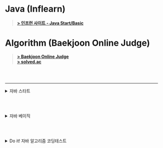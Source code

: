 # Java (Inflearn)
> [**> 인프런 사이트 - Java Start/Basic**](https://www.inflearn.com/)

# Algorithm (Baekjoon Online Judge)
> [**> Baekjoon Online Judge**](https://www.acmicpc.net/)  
> [**> solved.ac**](https://solved.ac/)
 
<br><br>

---

<details>
<summary>자바 스타트</summary>

> 2025.05.29
## Section 0. 강의 소개와 자료
- [x] 1.강의 소개
- [x] 2.수업 자료
- [x] 3.강의 소스 코드

## Section 1. Hello World
- [x] 4.개발 환경 설정
- [x] 5.다운로드 소스 코드 실행 방법
  - 예제: [Main.java](java_start/Main.java) 
- [x] 6.자바 프로그램 실행
  - 예제: [HelloJava.java](java_start/HelloJava.java)
  - 예제: [HelloJava2.java](java_start/HelloJava2.java)
- [x] 7.주석(comment)
  - 예제: [CommentJava](java_start/CommentJava.java)
- [x] 8.자바란?
  - 자바 표준 스펙 (설계도 = 문서)
  - 참고 문서: [어떤 JDK 버전을 사용해야할까요?](https://whichjdk.com/ko)
  - 컴파일과 실행
    - 컴파일러 (javac 프로그램 사용: ```.java → .class```
    - 실행 (java 프로그램 사용: JVM 실행)
  - IDE와 자바 (인텔리제이: ```.java → .class → 실행``` 전 과정을 자동으로 해줌)
  - 자바와 운영체제 독립성 (모든 OS에서 실행 가능)

<br><br>

> 2025.06.03
## Section 2. 변수
- [x] 9.변수 시작
  - 예제: [Var1.java](java_start/variable/Var1.java)
  - 예제: [Var2.java](java_start/variable/Var2.java)
- [x] 10.변수 값 변경
  - 예제: [Var3.java](java_start/variable/Var3.java)
- [x] 11.변수 선언과 초기화
  - 예제: [Var4.java](java_start/variable/Var4.java)
  - 예제: [Var5.java](java_start/variable/Var5.java)
  - 예제: [Var6.java](java_start/variable/Var6.java) 주석 해제 필요
- [x] 12.변수 타입1
  - 예제: [Var7.java](java_start/variable/Var7.java)
- [x] 13.변수 타입2
  - 예제: [Var8.java](java_start/variable/Var8.java)
- [x] 14.변수 명명 규칙
- [x] 15.문제와 풀이
  - 예제: [VarEx1Question.java](java_start/variable/ex/VarEx1Question.java)
  - 예제: [VarEx2.java](java_start/variable/ex/VarEx2.java)
  - 예제: [VarEx3.java](java_start/variable/ex/VarEx3.java)
- [x] 16.정리

## Section 3. 연산자
- [x] 17.산술 연산자
  - 예제: [Operator1.java](java_start/operator/Operator1.java)
- [x] 18.문자열 더하기
  - 예제: [Operator2.java](java_start/operator/Operator2.java)
- [x] 19.연산자 우선순위
  - 예제: [Operator3.java](java_start/operator/Operator3.java)
  - 예제: [Operator4.java](java_start/operator/Operator4.java)
- [x] 20.증감 연산자
  - 예제: [OperatorAdd1.java](java_start/operator/OperatorAdd1.java)
  - 예제: [OperatorAdd2.java](java_start/operator/OperatorAdd2.java)
- [x] 21.비교 연산자
  - 예제: [Comp1.java](java_start/operator/Comp1.java)
  - 예제: [Comp2.java](java_start/operator/Comp2.java)
- [x] 22.논리 연산자
  - 예제: [Logical1.java](java_start/operator/Logical1.java)
  - 예제: [Logical2.java](java_start/operator/Logical2.java)
- [x] 23.대입 연산자
  - 예제: [Assign1.java](java_start/operator/Assign1.java)
- [x] 24.문제와 풀이
  - 예제: [OperationEx1.java](java_start/operator/ex/OperationEx1.java)
  - 예제: [OperationEx2.java](java_start/operator/ex/OperationEx2.java)
  - 예제: [OperationEx3.java](java_start/operator/ex/OperationEx3.java)
- [x] 25.정리

<br><br>

> 2025.06.04
## Section 4. 조건문
- [x] 26.if문1 - if, else
  - 예제: [If1.java](java_start/cond/If1.java)
  - 예제: [If2.java](java_start/cond/If2.java)
- [x] 27.if문2 - else if
  - 예제: [If3.java](java_start/cond/If3.java)
  - 예제: [If4.java](java_start/cond/If4.java)
- [x] 28.if문3 - if문과 else if문
  - 예제: [If5.java](java_start/cond/If5.java)
  - 예제: [If6.java](java_start/cond/If6.java)
- [x] 29.switch문
  - 예제: [Switch1.java](java_start/cond/Switch1.java)
  - 예제: [Switch2.java](java_start/cond/Switch2.java)
  - 예제: [Switch3.java](java_start/cond/Switch3.java)
  - 예제: [Switch4.java](java_start/cond/Switch4.java)
- [x] 30.삼항 연산자
  - 예제: [CondOp1.java](java_start/cond/CondOp1.java)
  - 예제: [CondOp2.java](java_start/cond/CondOp2.java)
- [x] 31.문제와 풀이1
  - 예제: [ScoreEx.java](java_start/cond/ex/ScoreEx.java)
  - 예제: [DistanceEx.java](java_start/cond/ex/DistanceEx.java)
  - 예제: [ExchangeRateEx.java](java_start/cond/ex/ExchangeRateEx.java)
- [x] 32.문제와 풀이2
  - 예제: [MovieRateEx.java](java_start/cond/ex/MovieRateEx.java)
  - 예제: [GradeSwitchEx.java](java_start/cond/ex/GradeSwitchEx.java)
  - 예제: [CondOpEx.java](java_start/cond/ex/CondOpEx.java)
  - 예제: [EvenOddEx.java](java_start/cond/ex/EvenOddEx.java)
- [x] 33.정리

## Section 5. 반복문
- [x] 34.반복문 시작
  - 예제: [While1_1.java](java_start/loop/While1_1.java)
- [x] 35.while문1
  - 예제: [While1_2.java](java_start/loop/While1_2.java)
- [x] 36.while문2
  - 예제: [While2_1.java](java_start/loop/While2_1.java)
  - 예제: [While2_2.java](java_start/loop/While2_2.java)
  - 예제: [While2_3.java](java_start/loop/While2_3.java)
- [x] 37.do-while문
  - 예제: [DoWhile1.java](java_start/loop/DoWhile1.java)
  - 예제: [DoWhile2.java](java_start/loop/DoWhile2.java)
- [x] 38.break, continue
  - 예제: [Break1.java](java_start/loop/Break1.java)
  - 예제: [Continue1.java](java_start/loop/Continue1.java)
- [x] 39.for문1
  - 예제: [For1.java](java_start/loop/For1.java)
  - 예제: [For2.java](java_start/loop/For2.java)
- [x] 40.for문2
  - 예제: [Break2.java](java_start/loop/Break2.java)
  - 예제: [Break3.java](java_start/loop/Break3.java)
- [x] 41.중첩 반복문
  - 예제: [Nested1.java](java_start/loop/Nested1.java)
- [x] 42.문제와 풀이1
  - 예제: [WhileEx1.java](java_start/loop/ex/WhileEx1.java)
  - 예제: [ForEx1.java](java_start/loop/ex/ForEx1.java)
  - 예제: [WhileEx2.java](java_start/loop/ex/WhileEx2.java)
  - 예제: [ForEx2.java](java_start/loop/ex/ForEx2.java)
  - 예제: [WhileEx3.java](java_start/loop/ex/WhileEx3.java)
  - 예제: [ForEx3.java](java_start/loop/ex/ForEx3.java)
- [x] 43.문제와 풀이2
  - 예제: [NestedEx1.java](java_start/loop/ex/NestedEx1.java)
  - 예제: [NestedEx2.java](java_start/loop/ex/NestedEx2.java)
- [x] 44.정리

<br><br>

> 2025.06.05
## Section 6. 스코프, 형변환
- [x] 45.스코프1 - 지역 변수와 스코프
    - 예제: [Scope1.java](java_start/scope/Scope1.java)
    - 예제: [Scope2.java](java_start/scope/Scope2.java)
- [x] 46.스코프2 - 스코프 존재 이유
    - 예제: [Scope3_1.java](java_start/scope/Scope3_1.java)
    - 예제: [Scope3_2.java](java_start/scope/Scope3_2.java)
- [x] 47.형변환1 - 자동 형변환
  - 예제: [Casting1.java](java_start/casting/Casting1.java)
- [x] 48.형변환2 - 명시적 형변환
  - 예제: [Casting2.java](java_start/casting/Casting2.java)
  - 예제: [Casting3.java](java_start/casting/Casting3.java)
- [x] 49.계산과 형변환
  - 예제: [Casting4.java](java_start/casting/Casting4.java)
- [x] 50.정리

<br><br>

> 2025.06.06
## Section 7. 훈련
- [x] 51.Scanner 학습
  - 예제: [Scanner1.java](java_start/scanner/Scanner1.java)
- [x] 52.Scanner - 기본 예제
  - 예제: [Scanner2.java](java_start/scanner/Scanner2.java)
  - 예제: [Scanner3.java](java_start/scanner/Scanner3.java)
- [x] 53.Scanner - 반복 예제
  - 예제: [ScannerWhile1.java](java_start/scanner/ScannerWhile1.java)
  - 예제: [ScannerWhile2.java](java_start/scanner/ScannerWhile2.java)
  - 예제: [ScannerWhile3.java](java_start/scanner/ScannerWhile3.java)
- [x] 54.문제와 풀이1
  - 예제: [ScannerEx1.java](java_start/scanner/ex/ScannerEx1.java)
  - 예제: [ScannerEx2.java](java_start/scanner/ex/ScannerEx2.java)
  - 예제: [ScannerEx3.java](java_start/scanner/ex/ScannerEx3.java)
  - 예제: [ScannerEx4.java](java_start/scanner/ex/ScannerEx4.java)
- [x] 55.문제와 풀이2
  - 예제: [ChangeVarEx.java](java_start/scanner/ex/ChangeVarEx.java)
  - 예제: [ScannerEx5.java](java_start/scanner/ex/ScannerEx5.java)
- [x] 56.문제와 풀이3
  - 예제: [ScannerWhileEx1.java](java_start/scanner/ex/ScannerWhileEx1.java)
  - 예제: [ScannerWhileEx2.java](java_start/scanner/ex/ScannerWhileEx2.java)
  - 예제: [ScannerWhileEx3.java](java_start/scanner/ex/ScannerWhileEx3.java)
- [x] 57.문제와 풀이4
  - 예제: [ScannerWhileEx4.java](java_start/scanner/ex/ScannerWhileEx4.java)
- [x] 58.정리

<br><br>

> 2025.06.07
## Section 8. 배열
- [x] 59.배열 시작
  - 예제: [Array1.java](java_start/array/Array1.java)
- [x] 60.배열의 선언과 생성
  - 예제: [Array1Ref1.java](java_start/array/Array1Ref1.java)
- [x] 61.배열 사용
- [x] 62.배열 리펙토링
  - 예제: [Array1Ref2.java](java_start/array/Array1Ref2.java)
  - 예제: [Array1Ref3.java](java_start/array/Array1Ref3.java)
  - 예제: [Array1Ref4.java](java_start/array/Array1Ref4.java)
- [x] 63.2차원 배열 - 시작
  - 예제: [ArrayDi0.java](java_start/array/ArrayDi0.java)
- [x] 64.2차원 배열 - 리팩토링1
  - 예제: [ArrayDi1.java](java_start/array/ArrayDi1.java)
  - 예제: [ArrayDi2.java](java_start/array/ArrayDi2.java)
- [x] 65.2차원 배열 - 리팩토링2
  - 예제: [ArrayDi3.java](java_start/array/ArrayDi3.java)
  - 예제: [ArrayDi4.java](java_start/array/ArrayDi4.java)
- [x] 66.향상된 for문
  - 예제: [EnhancedFor1.java](java_start/array/EnhancedFor1.java)
- [x] 67.문제와 풀이1
  - 예제: [ArrayEx1.java](java_start/array/ex/ArrayEx1.java)
  - 예제: [ArrayEx2.java](java_start/array/ex/ArrayEx2.java)
  - 예제: [ArrayEx3.java](java_start/array/ex/ArrayEx3.java)
  - 예제: [ArrayEx4.java](java_start/array/ex/ArrayEx4.java)
  - 예제: [ArrayEx5.java](java_start/array/ex/ArrayEx5.java)
- [x] 68.문제와 풀이2
  - 예제: [ArrayEx6.java](java_start/array/ex/ArrayEx6.java)
  - 예제: [ArrayEx7.java](java_start/array/ex/ArrayEx7.java)
  - 예제: [ArrayEx8.java](java_start/array/ex/ArrayEx8.java)
- [x] 69.문제와 풀이3
  - 예제: [ProductAdminEX.java](java_start/array/ex/ProductAdminEX.java)
- [x] 70.정리

<br><br>

> 2025.06.08
## Section 9. 메서드
- [x] 71.메서드 시작
  - 예제: [Method1.java](java_start/method/Method1.java)
- [x] 72.메서드 사용
  - 예제: [Method1Ref.java](java_start/method/Method1Ref.java)
- [x] 73.메서드 정의
  - 예제: [Method2.java](java_start/method/Method2.java)
- [x] 74.반환 타입
  - 예제: [MethodReturn1.java](java_start/method/MethodReturn1.java)
  - 예제: [MethodReturn2.java](java_start/method/MethodReturn2.java)
- [x] 75.메서드 호출과 값 전달1
  - 예제: [MethodValue0.java](java_start/method/MethodValue0.java)
  - 예제: [MethodValue1.java](java_start/method/MethodValue1.java)
- [x] 76.메서드 호출과 값 전달2
  - 예제: [MethodValue2.java](java_start/method/MethodValue2.java)
  - 예제: [MethodValue3.java](java_start/method/MethodValue3.java)
- [x] 77.메서드와 형변환
  - 예제: [MethodCasting1.java](java_start/method/MethodCasting1.java)
  - 예제: [MethodCasting2.java](java_start/method/MethodCasting2.java)
- [x] 78.메서드 오버로딩
  - 예제: [Overloading1.java](java_start/overloading/Overloading1.java)
  - 예제: [Overloading2.java](java_start/overloading/Overloading2.java)
  - 예제: [Overloading3.java](java_start/overloading/Overloading3.java)
- [x] 79.문제와 풀이1
  - 예제: [MethodEx1Ref.java](java_start/method/ex/MethodEx1Ref.java)
  - 예제: [MethodEx2Ref.java](java_start/method/ex/MethodEx2Ref.java)
  - 예제: [MethodEx3Ref.java](java_start/method/ex/MethodEx3Ref.java)
- [x] 80.문제와 풀이2
  - 예제: [MethodEx4.java](java_start/method/ex/MethodEx4.java)
- [x] 81.정리

<br><br>

## Section 10. 다음으로
- [x] 82.다음으로

</details>

<br><br>

<details>
<summary>자바 베이직</summary>

> 2025.06.09
## Section 1. 강의 소개와 자료
- [x] 1.강의 소개
- [x] 2.수업 자료
- [x] 3.강의 소스 코드

## Section 2. 클래스와 데이터
- [x] 4.프로젝트 환경 구성
- [x] 5.클래스가 필요한 이유
  - 예제: [ClassStart1.java](java_basic/class1/ClassStart1.java)
  - 예제: [ClassStart2.java](java_basic/class1/ClassStart2.java)
- [x] 6.클래스 도입
  - 예제: [Student.java](java_basic/class1/Student.java)
  - 예제: [ClassStart3.java](java_basic/class1/ClassStart3.java)
- [x] 7.객체 사용
- [x] 8.클래스, 객체, 인스턴스 정리
- [x] 9.배열 도입 - 시작
  - 예제: [ClassStart4.java](java_basic/class1/ClassStart4.java)
- [x] 10.배열 도입 - 리펙토링
  - 예제: [ClassStart5.java](java_basic/class1/ClassStart5.java)
- [x] 11.문제와 풀이
  - 예제: [MovieReview.java](java_basic/class1/ex/MovieReview.java)
  - 예제: [MovieReviewMain.java](java_basic/class1/ex/MovieReviewMain.java)
  - 예제: [ProductOrder.java](java_basic/class1/ex/ProductOrder.java)
  - 예제: [ProductOrderMain.java](java_basic/class1/ex/ProductOrderMain.java)
- [x] 12.정리

## Section 3. 기본형과 참조형
- [x] 13.기본형 vs 참조형1 - 시작
- [x] 14.기본형 vs 참조형2 - 변수 대입
  - 예제: [VarChange1.java](java_basic/ref/VarChange1.java)
  - 예제: [Data.java](java_basic/ref/Data.java)
  - 예제: [VarChange2.java](java_basic/ref/VarChange2.java)
- [x] 15.기본형 vs 참조형3 - 메서드 호출
  - 예제: [MethodChange1.java](java_basic/ref/MethodChange1.java)
  - 예제: [MethodChange2.java](java_basic/ref/MethodChange2.java)
- [x] 16.참조형과 메서드 호출 - 활용
  - 예제: [Student.java](java_basic/ref/Student.java)
  - 예제: [Method1.java](java_basic/ref/Method1.java)
  - 예제: [Method2.java](java_basic/ref/Method2.java)
- [x] 17.변수와 초기화
  - 예제: [InitData.java](java_basic/ref/InitData.java)
  - 예제: [InitMain.java](java_basic/ref/InitMain.java)
- [x] 18.null
  - 예제: [NullMain1.java](java_basic/ref/NullMain1.java)
- [x] 19.NullPointerException
  - 예제: [NullMain2.java](java_basic/ref/NullMain2.java)
  - 예제: [BigData.java](java_basic/ref/BigData.java)
  - 예제: [NullMain3.java](java_basic/ref/NullMain3.java)
  - 예제: [NullMain4.java](java_basic/ref/NullMain4.java)
- [x] 20.문제와 풀이
  - 예제: [ProductOrder.java](java_basic/ref/ex/ProductOrder.java)
  - 예제: [ProductOrderMain2.java](java_basic/ref/ex/ProductOrderMain2.java)
  - 예제: [ProductOrderMain3.java](java_basic/ref/ex/ProductOrderMain3.java)
- [x] 21.정리

<br><br>

> 2025.06.10
## Section 4. 객체 지향 프로그래밍
- [x] 22.절차 지향 프로그래밍1 - 시작
  - 예제: [MusicPlayerMain1.java](java_basic/oop1/MusicPlayerMain1.java)
- [x] 23.절차 지향 프로그래밍2 - 데이터 묶음
  - 예제: [MusicPlayerData.java](java_basic/oop1/MusicPlayerData.java)
  - 예제: [MusicPlayerMain2.java](java_basic/oop1/MusicPlayerMain2.java)
- [x] 24.절차 지향 프로그래밍3 - 메서드 추출
  - 예제: [MusicPlayerMain3.java](java_basic/oop1/MusicPlayerMain3.java)
- [x] 25.클래스와 메서드
  - 예제: [ValueData.java](java_basic/oop1/ValueData.java)
  - 예제: [ValueDataMain.java](java_basic/oop1/ValueDataMain.java)
  - 예제: [ValueObject.java](java_basic/oop1/ValueObject.java)
  - 예제: [ValueObjectMain.java](java_basic/oop1/ValueObjectMain.java)
- [x] 26.객체 지향 프로그래밍
  - 예제: [MusicPlayer.java](java_basic/oop/MusicPlayer.java)
  - 예제: [MusicPlayerMain4.java](java_basic/oop/MusicPlayerMain4.java)
- [x] 27.문제와 풀이
  - 예제: [Rectangle.java](java_basic/oop/ex/Rectangle.java)
  - 예제: [RectangleProceduralMain.java](java_basic/oop/ex/RectangleProceduralMain.java)
  - 예제: [Account.java](java_basic/oop/ex/Account.java)
  - 예제: [AccountMain.java](java_basic/oop/ex/AccountMain.java)
- [x] 28.정리

## Section 5. 생성자
- [x] 29.생성자 - 필요한 이유
  - 예제: [MemberInit.java](java_basic/construct/MemberInit.java)
  - 예제: [MethodInitMain1.java](java_basic/construct/MethodInitMain1.java)
  - 예제: [MethodInitMain2.java](java_basic/construct/MethodInitMain2.java)
- [x] 30.this
  - 예제: [MemberInit.java](java_basic/construct/MemberInit.java)
  - 예제: [MethodInitMain3.java](java_basic/construct/MethodInitMain3.java)
- [x] 31.생성자 - 도입
  - 예제: [MemberConstruct.java](java_basic/construct/MemberConstruct.java)
  - 예제: [ConstructMain1.java](java_basic/construct/ConstructMain1.java)
- [x] 32.기본 생성자
  - 예제: [MemberDefault.java](java_basic/construct/MemberDefault.java)
  - 예제: [MemberDefaultMain.java](java_basic/construct/MemberDefaultMain.java)
- [x] 33.생성자 - 오버로딩과 this()
  - 예제: [MemberConstruct.java](java_basic/construct/MemberConstruct.java)
  - 예제: [ConstructMain2.java](java_basic/construct/ConstructMain2.java)
- [x] 34.문제와 풀이
  - 예제: [Book.java](java_basic/construct/ex/Book.java)
  - 예제: [BookMain.java](java_basic/construct/ex/BookMain.java)
- [x] 35.정리

<br><br>

> 2025.06.11
## Section 6. 패키지
- [x] 36.패키지 - 시작
- [x] 37.패키지 - import
  - 예제: [Data.java](java_basic/pack/Data.java)
  - 예제: [User.java](java_basic/pack/a/User.java)
  - 예제: [PackageMain1.java](java_basic/pack/PackageMain1.java)
  - 예제: [PackageMain2.java](java_basic/pack/PackageMain2.java)
  - 예제: [User.java](java_basic/pack/b/User.java)
  - 예제: [PackageMain3.java](java_basic/pack/PackageMain3.java)
- [x] 38.패키지 규칙
- [x] 39.패키지 활용
  - 예제: [User.java](java_basic/com/helloshop/user/User.java)
  - 예제: [UserService.java](java_basic/com/helloshop/user/UserService.java)
  - 예제: [Product.java](java_basic/com/helloshop/product/Product.java)
  - 예제: [ProductService.java](java_basic/com/helloshop/product/ProductService.java)
  - 예제: [Order.java](java_basic/com/helloshop/order/Order.java)
  - 예제: [OrderService.java](java_basic/com/helloshop/order/OrderService.java)
  - 예제: [OrderHistory.java](java_basic/com/helloshop/order/OrderHistory.java)
- [x] 40.정리

<br><br>

> 2025.06.12
## Section 7. 접근 제어자
- [x] 41.접근 제어자 이해1
  - 예제: [Speaker.java](java_basic/access/Speaker.java)
  - 예제: [SpeakerMain.java](java_basic/access/SpeakerMain.java)
- [x] 42.접근 제어자 이해2
- [x] 43.접근 제어자 종류
- [x] 44.접근 제어자 사용 - 필드, 메서드
  - 예제: [AccessData.java](java_basic/access/a/AccessData.java)
  - 예제: [AccessInnerMain.java](java_basic/access/a/AccessInnerMain.java)
  - 예제: [AccessOuterMain.java](java_basic/access/b/AccessOuterMain.java)
- [x] 45.접근 제어자 사용 - 클래스 레벨
  - 예제: [PublicClass.java](java_basic/access/a/PublicClass.java)
  - 예제: [PublicClassOuterMain.java](java_basic/access/b/PublicClassOuterMain.java)
- [x] 46.캡슐화
  - 예제: [BankAccount.java](java_basic/access/BankAccount.java)
  - 예제: [BankAccountMain.java](java_basic/access/BankAccountMain.java)
- [x] 47.문제와 풀이
  - 예제: [CounterMain.java](java_basic/access/ex/CounterMain.java)
  - 예제: [MaxCounter.java](java_basic/access/ex/MaxCounter.java)
  - 예제: [ShoppingCartMain.java](java_basic/access/ex/ShoppingCartMain.java)
  - 예제: [Item.java](java_basic/access/ex/Item.java)
  - 예제: [ShoppingCart.java](java_basic/access/ex/ShoppingCart.java)
- [x] 48.정리

<br><br>

> 2025.06.13
## Section 8. 자바 메모리 구조와 static
- [x] 49.자바 메모리 구조
- [x] 50.스택과 큐 자료 구조
- [x] 51.스택 영역
  - 예제: [JavaMemoryMain1.java](java_basic/memory/JavaMemoryMain1.java)
- [x] 52.스택 영역과 힙 영역
  - 예제: [Data.java](java_basic/memory/Data.java)
  - 예제: [JavaMemoryMain2.java](java_basic/memory/JavaMemoryMain2.java)
- [x] 53.static 변수1
  - 예제: [Data1.java](java_basic/static1/Data1.java)
  - 예제: [DataCountMain1.java](java_basic/static1/DataCountMain1.java)
  - 예제: [Counter.java](java_basic/static1/Counter.java)
  - 예제: [Data2.java](java_basic/static1/Data2.java)
  - 예제: [DataCountMain2.java](java_basic/static1/DataCountMain2.java)
- [x] 54.static 변수2
  - 예제: [Data3.java](java_basic/static1/Data3.java)
  - 예제: [DataCountMain3.java](java_basic/static1/DataCountMain3.java)
- [x] 55.static 변수3
  - 예제: [Data3.java](java_basic/static1/Data3.java)
  - 예제: [DataCountMain3.java](java_basic/static1/DataCountMain3.java)
- [x] 56.static 메서드1
  - 예제: [DecoUtil1.java](java_basic/static2/DecoUtil1.java)
  - 예제: [DecoMain1.java](java_basic/static2/DecoMain1.java)
  - 예제: [DecoUtil2.java](java_basic/static2/DecoUtil2.java)
  - 예제: [DecoMain2.java](java_basic/static2/DecoMain2.java)
- [x] 57.static 메서드2
  - 예제: [DecoData.java](java_basic/static2/DecoData.java)
  - 예제: [DecoDataMain.java](java_basic/static2/DecoDataMain.java)
- [x] 58.static 메서드3
  - 예제: [DecoData.java](java_basic/static2/DecoData.java)
  - 예제: [DecoDataMain.java](java_basic/static2/DecoDataMain.java)
- [x] 59.문제와 풀이
  - 예제: [CarMain.java](java_basic/static2/ex/CarMain.java)
  - 예제: [Car.java](java_basic/static2/ex/Car.java)
  - 예제: [MathArrayUtilsMain.java](java_basic/static2/ex/MathArrayUtilsMain.java)
  - 예제: [MathArrayUtils.java](java_basic/static2/ex/MathArrayUtils.java)
- [x] 60.정리

## Section 9. final
- [x] 61.final 변수와 상수1
  - 예제: [FinalLocalMain.java](java_basic/final1/FinalLocalMain.java)
  - 예제: [ConstructInit.java](java_basic/final1/ConstructInit.java)
  - 예제: [FieldInit.java](java_basic/final1/FieldInit.java)
  - 예제: [FinalFieldMain.java](java_basic/final1/FinalFieldMain.java)
- [x] 62.final 변수와 상수2
  - 예제: [Constant.java](java_basic/final1/Constant.java)
  - 예제: [ConstantMain1.java](java_basic/final1/ConstantMain1.java)
  - 예제: [ConstantMain2.java](java_basic/final1/ConstantMain2.java)
- [x] 63.final 변수와 참조
  - 예제: [Data.java](java_basic/final1/Data.java)
  - 예제: [FinalRefMain.java](java_basic/final1/FinalRefMain.java)
- [x] 64.정리
  - 예제: [Member.java](java_basic/final1/ex/Member.java)
  - 예제: [MemberMain.java](java_basic/final1/ex/MemberMain.java)

<br><br>

> 2025.06.14
## Section 10. 상속
- [x] 65.상속 - 시작
  - 예제: [ElectricCar.java](java_basic/extends1/ex1/ElectricCar.java)
  - 예제: [GasCar.java](java_basic/extends1/ex1/GasCar.java)
  - 예제: [CarMain.java](java_basic/extends1/ex1/CarMain.java)
- [x] 66.상속 관계
  - 예제: [Car.java](java_basic/extends1/ex2/Car.java)
  - 예제: [ElectricCar.java](java_basic/extends1/ex2/ElectricCar.java)
  - 예제: [GasCar.java](java_basic/extends1/ex2/GasCar.java)
  - 예제: [CarMain.java](java_basic/extends1/ex2/CarMain.java)
- [x] 67.상속과 메모리 구조
- [x] 68.상속과 기능 추가
  - 예제: [Car.java](java_basic/extends1/ex3/Car.java)
  - 예제: [ElectricCar.java](java_basic/extends1/ex3/ElectricCar.java)
  - 예제: [GasCar.java](java_basic/extends1/ex3/GasCar.java)
  - 예제: [HydrogenCar.java](java_basic/extends1/ex3/HydrogenCar.java)
  - 예제: [CarMain.java](java_basic/extends1/ex3/CarMain.java)
- [x] 69.상속과 메서드 오버라이딩
  - 예제: [Car.java](java_basic/extends1/overriding/Car.java)
  - 예제: [GasCar.java](java_basic/extends1/overriding/GasCar.java)
  - 예제: [ElectricCar.java](java_basic/extends1/overriding/ElectricCar.java)
  - 예제: [CarMain.java](java_basic/extends1/overriding/CarMain.java)
- [x] 70.상속과 접근 제어
  - 예제: [Parent.java](java_basic/extends1/access/parent/Parent.java)
  - 예제: [Child.java](java_basic/extends1/access/child/Child.java)
  - 예제: [ExtendsAccessMain.java](java_basic/extends1/access/ExtendsAccessMain.java)
- [x] 71.super - 부모 참조
  - 예제: [Parent.java](java_basic/extends1/super1/Parent.java)
  - 예제: [Child.java](java_basic/extends1/super1/Child.java)
  - 예제: [Super1Main.java](java_basic/extends1/super1/Super1Main.java)
- [x] 72.super - 생성자
  - 예제: [ClassA.java](java_basic/extends1/super2/ClassA.java)
  - 예제: [ClassB.java](java_basic/extends1/super2/ClassB.java)
  - 예제: [ClassC.java](java_basic/extends1/super2/ClassC.java)
  - 예제: [Super2Main.java](java_basic/extends1/super2/Super2Main.java)
- [x] 73.문제와 풀이
  - 예제: [ShopMain.java](java_basic/extends1/ex/ShopMain.java)
  - 예제: [Item.java](java_basic/extends1/ex/Item.java)
  - 예제: [Book.java](java_basic/extends1/ex/Book.java)
  - 예제: [Album.java](java_basic/extends1/ex/Album.java)
  - 예제: [Movie.java](java_basic/extends1/ex/Movie.java)
- [x] 74.정리

<br><br>

> 2025.06.15
## Section 11. 다형성1
- [x] 75.다형성 시작
  - 예제: [Parent.java](java_basic/poly/basic/Parent.java)
  - 예제: [Child.java](java_basic/poly/basic/Child.java)
  - 예제: [PolyMain.java](java_basic/poly/basic/PolyMain.java)
- [x] 76.다형성과 캐스팅
  - 예제: [CastingMain1.java](java_basic/poly/basic/CastingMain1.java)
- [x] 77.캐스팅의 종류
  - 예제: [CastingMain2.java](java_basic/poly/basic/CastingMain2.java)
  - 예제: [CastingMain3.java](java_basic/poly/basic/CastingMain3.java)
- [x] 78.다운캐스팅과 주의점
  - 예제: [CastingMain4.java](java_basic/poly/basic/CastingMain4.java)
- [x] 79.instanceof
  - 예제: [CastingMain5.java](java_basic/poly/basic/CastingMain5.java)
  - 예제: [CastingMain6.java](java_basic/poly/basic/CastingMain6.java)
- [x] 80.다형성과 메서드 오버라이딩
  - 예제: [Parent.java](java_basic/poly/overriding/Parent.java)
  - 예제: [Child.java](java_basic/poly/overriding/Child.java)
  - 예제: [OverridingMain.java](java_basic/poly/overriding/OverridingMain.java)
- [x] 81.정리

<br><br>

> 2025.06.16
## Section 12. 다형성2
- [x] 82.다형성 활용1
  - 예제: [Dog.java](java_basic/poly/ex1/Dog.java)
  - 예제: [Cat.java](java_basic/poly/ex1/Cat.java)
  - 예제: [Cow.java](java_basic/poly/ex1/Cow.java)
  - 예제: [AnimalSoundMain.java](java_basic/poly/ex1/AnimalSoundMain.java)
- [x] 83.다형성 활용2
- [x] 82.다형성 활용1
  - 예제: [Animal.java](java_basic/poly/ex2/Animal.java)
  - 예제: [Dog.java](java_basic/poly/ex2/Dog.java)
  - 예제: [Cat.java](java_basic/poly/ex2/Cat.java)
  - 예제: [Cow.java](java_basic/poly/ex2/Cow.java)
  - 예제: [AnimalPolyMain1.java](java_basic/poly/ex2/AnimalPolyMain1.java)
- [x] 84.다형성 활용3
  - 예제: [AnimalPolyMain2.java](java_basic/poly/ex2/AnimalPolyMain2.java)
  - 예제: [AnimalPolyMain3.java](java_basic/poly/ex2/AnimalPolyMain3.java)
- [x] 85.추상 클래스1
  - 예제: [AbstractAnimal.java](java_basic/poly/ex3/AbstractAnimal.java)
  - 예제: [Dog.java](java_basic/poly/ex3/Dog.java)
  - 예제: [Cat.java](java_basic/poly/ex3/Cat.java)
  - 예제: [Cow.java](java_basic/poly/ex3/Cow.java)
  - 예제: [AbstractMain.java](java_basic/poly/ex3/AbstractMain.java)
- [x] 86.추상 클래스2
  - 예제: [AbstractAnimal.java](java_basic/poly/ex4/AbstractAnimal.java)
  - 예제: [Dog.java](java_basic/poly/ex4/Dog.java)
  - 예제: [Cat.java](java_basic/poly/ex4/Cat.java)
  - 예제: [Cow.java](java_basic/poly/ex4/Cow.java)
  - 예제: [AbstractMain.java](java_basic/poly/ex4/AbstractMain.java)
- [x] 87.인터페이스
  - 예제: [InterfaceAnimal.java](java_basic/poly/ex5/InterfaceAnimal.java)
  - 예제: [Dog.java](java_basic/poly/ex5/Dog.java)
  - 예제: [Cat.java](java_basic/poly/ex5/Cat.java)
  - 예제: [Cow.java](java_basic/poly/ex5/Cow.java)
  - 예제: [InterfaceMain.java](java_basic/poly/ex5/InterfaceMain.java)
- [x] 88.인터페이스 - 다중 구현
  - 예제: [InterfaceA.java](java_basic/poly/diamond/InterfaceA.java)
  - 예제: [InterfaceB.java](java_basic/poly/diamond/InterfaceB.java)
  - 예제: [Child.java](java_basic/poly/diamond/Child.java)
  - 예제: [DiamondMain.java](java_basic/poly/diamond/DiamondMain.java)
- [x] 89.클래스와 인터페이스 활용
  - 예제: [AbstractAnimal.java](java_basic/poly/ex6/AbstractAnimal.java)
  - 예제: [Fly.java](java_basic/poly/ex6/Fly.java)
  - 예제: [Dog.java](java_basic/poly/ex6/Dog.java)
  - 예제: [Bird.java](java_basic/poly/ex6/Bird.java)
  - 예제: [Chicken.java](java_basic/poly/ex6/Chicken.java)
  - 예제: [SoundFlyMain.java](java_basic/poly/ex6/SoundFlyMain.java)
- [x] 90.정리

<br><br>

> 2025.06.17
## Section 13. 다형성과 설계
- [x] 91.좋은 객체 지향 프로그래밍이란?
- [x] 92.다형성 - 역할과 구현 예제1
  - 예제: [K3Car.java](java_basic/poly/car0/K3Car.java)
  - 예제: [Driver.java](java_basic/poly/car0/Driver.java)
  - 예제: [CarMain0.java](java_basic/poly/car0/CarMain0.java)
- [x] 93.다형성 - 역할과 구현 예제2
  - 예제: [Model3Car.java](java_basic/poly/car0/Model3Car.java)
  - 예제: [Driver.java](java_basic/poly/car0/Driver.java)
  - 예제: [CarMain0.java](java_basic/poly/car0/CarMain0.java)
- [x] 94.다형성 - 역할과 구현 예제3
  - 예제: [K3Car.java](java_basic/poly/car1/K3Car.java)
  - 예제: [Model3Car.java](java_basic/poly/car1/Model3Car.java)
  - 예제: [Driver.java](java_basic/poly/car1/Driver.java)
  - 예제: [CarMain1.java](java_basic/poly/car1/CarMain1.java)
- [x] 95.OCP(Open-Closed Principle) 원칙
- [x] 96.문제와 풀이
  - 예제: [SendMain.java](java_basic/poly/ex/sender/SendMain.java)
  - 예제: [Sender.java](java_basic/poly/ex/sender/Sender.java)
  - 예제: [EmailSender.java](java_basic/poly/ex/sender/EmailSender.java)
  - 예제: [SmsSender.java](java_basic/poly/ex/sender/SmsSender.java)
  - 예제: [FaceBookSender.java](java_basic/poly/ex/sender/FaceBookSender.java)
  - 예제: [KakaoPay.java](java_basic/poly/ex/pay0/KakaoPay.java)
  - 예제: [NaverPay.java](java_basic/poly/ex/pay0/NaverPay.java)
  - 예제: [PayService.java](java_basic/poly/ex/pay0/PayService.java)
  - 예제: [PayMain0.java](java_basic/poly/ex/pay0/PayMain0.java)
  - 예제: [DefaultPay.java](java_basic/poly/ex/pay0/DefaultPay.java)
  - 예제: [PayStore.java](java_basic/poly/ex/pay0/PayStore.java)
  - 예제: [PayMain2.java](java_basic/poly/ex/pay0/PayMain2.java)
- [x] 97.정리

## Section 14. 다음으로
- [x] 98.다음으로

</details>

<br><br>

<details>
<summary>Do it! 자바 알고리즘 코딩테스트</summary>

[> Baekjoon Online Judge 사이트 <](https://www.acmicpc.net/)  
[> 하루코딩 유튜브 <](https://www.youtube.com/@codingtest)

> 핵심문제 25개 (⭐=핵심 / 🔥=빈출)   
> 1일차 :
> [**003⭐**](https://www.acmicpc.net/problem/11659)
> [**008⭐**](https://www.acmicpc.net/problem/1253)
> [**010⭐**](https://www.acmicpc.net/problem/11003)
> [**015⭐**](https://www.acmicpc.net/problem/2750)
> [**023⭐**](https://www.acmicpc.net/problem/11724)
> [**026🔥**](https://www.acmicpc.net/problem/1260)
> [**029⭐**](https://www.acmicpc.net/problem/1920)
> [**036⭐**](https://www.acmicpc.net/problem/1541)  
> 2일차 :
> [**037🔥**](https://www.acmicpc.net/problem/1929)
> [**050🔥**](https://www.acmicpc.net/problem/1717)
> [**054🔥**](https://www.acmicpc.net/problem/1516)
> [**056🔥**](https://www.acmicpc.net/problem/1753)
> [**058⭐**](https://www.acmicpc.net/problem/1854)
> [**059⭐**](https://www.acmicpc.net/problem/11657)
> [**061⭐**](https://www.acmicpc.net/problem/11404)
> [**064🔥**](https://www.acmicpc.net/problem/1197)  
> 3일차 :
> [**071🔥**](https://www.acmicpc.net/problem/2042)
> [**075🔥**](https://www.acmicpc.net/problem/11438)
> [**081🔥**](https://www.acmicpc.net/problem/1722)
> [**082⭐**](https://www.acmicpc.net/problem/1256)
> [**086🔥**](https://www.acmicpc.net/problem/2193)
> [**090⭐**](https://www.acmicpc.net/problem/9252)
> [**094⭐**](https://www.acmicpc.net/problem/11049)
> [**095⭐**](https://www.acmicpc.net/problem/2098)
> [**096⭐**](https://www.acmicpc.net/problem/14003)  

<blockquote>
<details>
<summary>준비하기</summary>

<blockquote>

> 2025.06.18
## 시간 복잡도 활용
- [x] 000 [백준2750](https://www.acmicpc.net/problem/2750) - [수 정렬하기](java_algorithm/get_ready/time_complexity/Baekjoon2750.java)

</blockquote>

</details>

</blockquote>

<blockquote>
<details>
<summary>기초 편</summary>

<br>

<blockquote>
<details>
<summary>자료구조</summary>

> 2025.06.18
## 배열과 리스트
- [x] 001 [백준11720](https://www.acmicpc.net/problem/11720) - [숫자의 합 구하기](java_algorithm/basic/data_structure/array_list/Baekjoon11720.java)
- [x] 002 [백준1546](https://www.acmicpc.net/problem/1546) - [평균 구하기](java_algorithm/basic/data_structure/array_list/Baekjoon1546.java)

## 구간 합
- [x] 003 [백준11659](https://www.acmicpc.net/problem/11659) - [구간 합 구하기1 (핵심⭐)](java_algorithm/basic/data_structure/sum_of_sections/Baekjoon11659.java)
- [x] 004 [백준11660](https://www.acmicpc.net/problem/11660) - [구간 합 구하기2](java_algorithm/basic/data_structure/sum_of_sections/Baekjoon11660.java)
- [x] 005 [백준10986](https://www.acmicpc.net/problem/10986) - [나머지 합 구하기](java_algorithm/basic/data_structure/sum_of_sections/Baekjoon10986.java)

## 투 포인터
- [x] 006 [백준2018](https://www.acmicpc.net/problem/2018) - [연속된 자연수의 합 구하기](java_algorithm/basic/data_structure/two_pointer/Baekjoon2018.java)
- [x] 007 [백준1940](https://www.acmicpc.net/problem/1940) - [주몽의 명령](java_algorithm/basic/data_structure/two_pointer/Baekjoon1940.java)
- [x] 008 [백준1253](https://www.acmicpc.net/problem/1253) - ['좋은 수' 구하기 (핵심⭐)](java_algorithm/basic/data_structure/two_pointer/Baekjoon1253.java)

## 슬라이딩 윈도우
- [x] 009 [백준12891](https://www.acmicpc.net/problem/12891) - [DNA 비밀번호](java_algorithm/basic/data_structure/sliding_window/Baekjoon12891.java)
- [ ] 010 [백준11003](https://www.acmicpc.net/problem/11003) - 최솟값 찾기1 (핵심⭐)

## 스택과 큐
- [ ] 011 [백준1874](https://www.acmicpc.net/problem/1874) - [스택으로 오름차순 수열 만들기](java_algorithm/basic/data_structure/stack_queue/Baekjoon1874.java)
- [x] 012 [백준17298](https://www.acmicpc.net/problem/17298) - [오큰수 구하기](java_algorithm/basic/data_structure/stack_queue/Baekjoon17298.java)
- [x] 013 [백준2164](https://www.acmicpc.net/problem/2164) - [카드 게임](java_algorithm/basic/data_structure/stack_queue/Baekjoon2164.java)
- [x] 014 [백준11286](https://www.acmicpc.net/problem/11286) - [절댓값 힙 구현하기](java_algorithm/basic/data_structure/stack_queue/Baekjoon11286.java)

</details>

<br>

<details>
<summary>정렬</summary>

## 버블 정렬
- [x] 015 [백준2750](https://www.acmicpc.net/problem/2750) - [수 정렬하기1 (핵심⭐)](java_algorithm/basic/sort/bubble/Baekjoon2750.java)
- [x] 016 [백준1377](https://www.acmicpc.net/problem/1377) - [버블 소트 프로그램1](java_algorithm/basic/sort/bubble/Baekjoon1377.java)

## 선택 정렬
- [x] 017 [백준1427](https://www.acmicpc.net/problem/1427) - [내림차순으로 자릿수 정렬하기](java_algorithm/basic/sort/select/Baekjoon1427.java)

## 삽입 정렬
- [x] 018 [백준11399](https://www.acmicpc.net/problem/11399) - [ATM 인출 시간 계산하기](java_algorithm/basic/sort/insert/Baekjoon11399.java)

## 퀵 정렬
- [ ] 019 [백준11004](https://www.acmicpc.net/problem/11004) - [K번째 수 구하기](java_algorithm/basic/sort/quick/Baekjoon11004.java)

## 병합 정렬
- [ ] 020 [백준2751](https://www.acmicpc.net/problem/2751) - 수 정렬하기2
- [ ] 021 [백준1517](https://www.acmicpc.net/problem/1517) - 버블 소트 프로그램2

## 기수 정렬
- [ ] 022 [백준10989](https://www.acmicpc.net/problem/10989) - [수 정렬하기3](java_algorithm/basic/sort/radix/Baekjoon10989.java)

</details>

<br>

<details>
<summary>탐색</summary>

## 깊이 우선 탐색
- [x] 023 [백준11724](https://www.acmicpc.net/problem/11724) - [연결 요소의 개수 구하기 (핵심⭐)](java_algorithm/basic/search/depth_first/Baekjoon11724.java)
- [x] 024 [백준2023](https://www.acmicpc.net/problem/2023) - [신기한 소수 찾기](java_algorithm/basic/search/depth_first/Baejoon2023.java)
- [x] 025 [백준13023](https://www.acmicpc.net/problem/13023) - [친구 관계 파악하기](java_algorithm/basic/search/depth_first/Baekjoon13023.java)

## 너비 우선 탐색
- [x] 026 [백준1260](https://www.acmicpc.net/problem/1260) - [DFS와 BFS 프로그램 (빈출🔥)](java_algorithm/basic/search/breadth_first/Baekjoon1260.java)
- [x] 027 [백준2178](https://www.acmicpc.net/problem/2178) - [미로 탐색하기](java_algorithm/basic/search/breadth_first/Baekjoon2178.java)
- [x] 028 [백준1167](https://www.acmicpc.net/problem/1167) - [트리의 지름 구하기](java_algorithm/basic/search/breadth_first/Baekjoon1167.java)

## 이진 탐색
- [x] 029 [백준1920](https://www.acmicpc.net/problem/1920) - [원하는 정수 찾기 (핵심⭐)](java_algorithm/basic/search/binary/Baekjoon1920.java)
- [ ] 030 [백준2343](https://www.acmicpc.net/problem/2343) - [블루레이 만들기](java_algorithm/basic/search/binary/Baekjoon2343.java)
- [ ] 031 [백준1300](https://www.acmicpc.net/problem/1300) - [배열에서 K번째 수 찾기](java_algorithm/basic/search/binary/Baekjoon1300.java)

</details>

<br>

<details>
<summary>그리디</summary>

## 그리디 알고리즘
- [x] 032 [백준11047](https://www.acmicpc.net/problem/11047) - [동전 개수의 최솟값 구하기](java_algorithm/basic/greedy/Baekjoon11047.java)
- [x] 033 [백준1715](https://www.acmicpc.net/problem/1715) - [카드 정렬하기](java_algorithm/basic/greedy/Baekjoon1715.java)
- [x] 034 [백준1744](https://www.acmicpc.net/problem/1744) - [수를 묶어서 최댓값 만들기](java_algorithm/basic/greedy/Baekjoon1744.java)
- [x] 035 [백준1931](https://www.acmicpc.net/problem/1931) - [회의실 배정하기](java_algorithm/basic/greedy/Baekjoon1931.java)
- [ ] 036 [백준1541](https://www.acmicpc.net/problem/1541) - [최솟값을 만드는 괄호 배치 찾기 (핵심⭐)](java_algorithm/basic/greedy/Baekjoon1541.java)

</details>

<br>

<details>
<summary>정수론</summary>

## 소수 구하기
- [ ] 037 [백준1929](https://www.acmicpc.net/problem/1929) - 소수 구하기 (빈출🔥)
- [ ] 038 [백준1456](https://www.acmicpc.net/problem/1456) - 거의 소수 구하기
- [ ] 039 [백준1747](https://www.acmicpc.net/problem/1747) - 소수 & 팰린드롬 수 중에서 최솟값 찾기
- [ ] 040 [백준1016](https://www.acmicpc.net/problem/1016) - 제곱이 아닌 수 찾기

## 오일러 피
- [ ] 041 [백준11689](https://www.acmicpc.net/problem/11689) - 오일러 피 함수 구현하기

## 유클리드 호제법
- [ ] 042 [백준1934](https://www.acmicpc.net/problem/1934) - 최소 공배수 구하기
- [ ] 043 [백준1850](https://www.acmicpc.net/problem/1850) - 최대 공약수 구하기
- [ ] 044 [백준1033](https://www.acmicpc.net/problem/1033) - 칵테일 만들기

## 확장 유클리드 호제법
- [ ] 045 [백준21568](https://www.acmicpc.net/problem/21568) - Ax + By = C

</details>
</blockquote>

</details>
</blockquote>

<blockquote>
<details>
<summary>실전 편</summary>


<blockquote>
<details>
<summary>그래프</summary>

## 그래프의 표현
- [ ] 046 [백준18352](https://www.acmicpc.net/problem/18352) - 특정 거리의 도시 찾기
- [ ] 047 [백준1325](https://www.acmicpc.net/problem/1325) - 효율적으로 해킹하기
- [ ] 048 [백준1707](https://www.acmicpc.net/problem/1707) - 이분 그래프 판별하기
- [ ] 049 [백준2251](https://www.acmicpc.net/problem/2251) - 물의 양 구하기

## 유니온 파인드
- [ ] 050 [백준1717](https://www.acmicpc.net/problem/1717) - 집합 표현하기 (빈출🔥)
- [ ] 051 [백준1976](https://www.acmicpc.net/problem/1976) - 여행 계획 짜기
- [ ] 052 [백준1043](https://www.acmicpc.net/problem/1043) - 거짓말쟁이가 되기 싫어

## 위상 정렬
- [ ] 053 [백준2252](https://www.acmicpc.net/problem/2252) - 줄 세우기
- [ ] 054 [백준1516](https://www.acmicpc.net/problem/1516) - 게임 개발하기 (빈출🔥)
- [ ] 055 [백준1948](https://www.acmicpc.net/problem/1948) - 임계 경로 구하기

## 다익스트라
- [ ] 056 [백준1753](https://www.acmicpc.net/problem/1753) - 최단 경로 구하기 (빈출🔥)
- [ ] 057 [백준1916](https://www.acmicpc.net/problem/1916) - 최소 비용 구하기
- [ ] 058 [백준1854](https://www.acmicpc.net/problem/1854) - K번째 최단 경로 찾기 (핵심⭐)

## 벨만-포드
- [ ] 059 [백준11657](https://www.acmicpc.net/problem/11657) - 타임머신으로 빨리 가기 (핵심⭐)
- [ ] 060 [백준1219](https://www.acmicpc.net/problem/1219) - 세일즈맨의 고민

## 플로이드-워셜
- [ ] 061 [백준11404](https://www.acmicpc.net/problem/11404) - 가장 빠른 버스 노선 구하기 (핵심⭐)
- [ ] 062 [백준11403](https://www.acmicpc.net/problem/11403) - 경로 찾기
- [ ] 063 [백준1389](https://www.acmicpc.net/problem/1389) - 케빈 베이컨의 6단계 법칙

## 최소 신장 트리
- [ ] 064 [백준1197](https://www.acmicpc.net/problem/1197) - 최소 신장 트리 구하기 (빈출🔥)
- [ ] 065 [백준17472](https://www.acmicpc.net/problem/17472) - 다리 만들기
- [ ] 066 [백준1414](https://www.acmicpc.net/problem/1414) - 불우이웃돕기

</details>

<br>

<details>
<summary>트리</summary>

## 트리 알아보기
- [ ] 067 [백준11725](https://www.acmicpc.net/problem/11725) - 트리의 부모 찾기
- [ ] 068 [백준1068](https://www.acmicpc.net/problem/1068) - 리프 노드의 개수 구하기

## 트라이
- [ ] 069 [백준14425](https://www.acmicpc.net/problem/14425) - 문자열 찾기

## 이진 트리
- [ ] 070 [백준1991](https://www.acmicpc.net/problem/1991) - 트리 순회하기

## 세그먼트 트리
- [ ] 071 [백준2042](https://www.acmicpc.net/problem/2042) - 구간 합 구하기3 (빈출🔥)
- [ ] 072 [백준10868](https://www.acmicpc.net/problem/10868) - 최솟값 찾기2
- [ ] 073 [백준11505](https://www.acmicpc.net/problem/11505) - 구간 곱 구하기

## 최소 공통 조상
- [ ] 074 [백준11437](https://www.acmicpc.net/problem/11437) - 최소 공통 조상 구하기1
- [ ] 075 [백준11438](https://www.acmicpc.net/problem/11438) - 최소 공통 조상 구하기2 (빈출🔥)

</details>

<br>

<details>
<summary>조합</summary>

## 조합 알아보기
- [ ] 076 [백준11050](https://www.acmicpc.net/problem/11050) - 이항계수 구하기1
- [ ] 077 [백준11051](https://www.acmicpc.net/problem/11051) - 이항계수 구하기2
- [ ] 078 [백준2775](https://www.acmicpc.net/problem/2775) - 부녀회장이 될 테야
- [ ] 079 [백준1010](https://www.acmicpc.net/problem/1010) - 다리 놓기
- [ ] 080 [백준13251](https://www.acmicpc.net/problem/13251) - 조약돌 꺼내기
- [ ] 081 [백준1722](https://www.acmicpc.net/problem/1722) - 순열의 순서 구하기 (빈출🔥)
- [ ] 082 [백준1256](https://www.acmicpc.net/problem/1256) - 사전 찾기 (핵심⭐)
- [ ] 083 [백준1947](https://www.acmicpc.net/problem/1947) - 선물 전달하기

</details>

<br>

<details>
<summary>동적 계획법</summary>

## 동적 계획법 알아보기
- [ ] 084 [백준1463](https://www.acmicpc.net/problem/1463) - 정수를 1로 만들기
- [ ] 085 [백준14501](https://www.acmicpc.net/problem/14501) - 퇴사 준비하기
- [ ] 086 [백준2193](https://www.acmicpc.net/problem/2193) - 이친수 구하기 (빈출🔥)
- [ ] 087 [백준11726](https://www.acmicpc.net/problem/11726) - 2*N 타일 채우기
- [ ] 088 [백준10844](https://www.acmicpc.net/problem/10844) - 계단 수 구하기
- [ ] 089 [백준13398](https://www.acmicpc.net/problem/13398) - 연속된 정수의 합 구하기
- [ ] 090 [백준9252](https://www.acmicpc.net/problem/9252) - 최장 공통 부분 수열 찾기 (핵심⭐)
- [ ] 091 [백준1915](https://www.acmicpc.net/problem/1915) - 가장 큰 정사각형 찾기
- [ ] 092 [백준1328](https://www.acmicpc.net/problem/1328) - 빌딩 순서 구하기
- [ ] 093 [백준2342](https://www.acmicpc.net/problem/2342) - DDR을 해보자
- [ ] 094 [백준11049](https://www.acmicpc.net/problem/11049) - 행렬 곱 연산 횟수의 최솟값 구하기 (핵심⭐)
- [ ] 095 [백준2098](https://www.acmicpc.net/problem/2098) - 외판원의 순회 경로 짜기 (핵심⭐)
- [ ] 096 [백준14003](https://www.acmicpc.net/problem/14003) - 가장 길게 증가하는 부분 수열 찾기 (핵심⭐)

</details>

<br>

<details>
<summary>기하</summary>

## 기하 알아보기
- [ ] 097 [백준11758](https://www.acmicpc.net/problem/11758) - 선분 방향 구하기
- [ ] 098 [백준17387](https://www.acmicpc.net/problem/17387) - 선분의 교차 여부 구하기
- [ ] 099 [백준2162](https://www.acmicpc.net/problem/2162) - 선분을 그룹으로 나누기
- [ ] 100 [백준2166](https://www.acmicpc.net/problem/2166) - 다각형의 면적 구하기

</details>
</blockquote>

</details>
</blockquote>

</details>